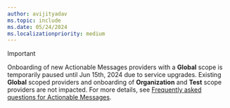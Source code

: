 ```yaml
---
author: avijityadav
ms.topic: include
ms.date: 05/24/2024
ms.localizationpriority: medium
---
```


<!-- markdownlint-disable MD041-->

> [!IMPORTANT]
> Onboarding of new Actionable Messages providers with a **Global** scope is temporarily paused until Jun 15th, 2024 due to service upgrades. Existing **Global** scoped providers and onboarding of **Organization** and **Test** scope providers are not impacted. For more details, see [Frequently asked questions for Actionable Messages](../../actionable-messages/actionable-messages-faq.md).
